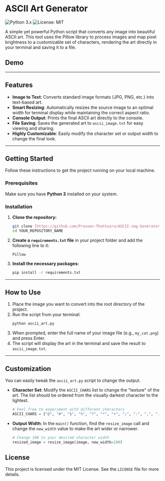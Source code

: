 # ASCII Art Generator

![Python 3.x](https://img.shields.io/badge/python-3.x-blue.svg)
![License: MIT](https://img.shields.io/badge/License-MIT-yellow.svg)

A simple yet powerful Python script that converts any image into beautiful ASCII art. This tool uses the Pillow library to process images and map pixel brightness to a customizable set of characters, rendering the art directly in your terminal and saving it to a file.

## Demo

---

## Features

-   **Image to Text**: Converts standard image formats (JPG, PNG, etc.) into text-based art.
-   **Smart Resizing**: Automatically resizes the source image to an optimal width for terminal display while maintaining the correct aspect ratio.
-   **Console Output**: Prints the final ASCII art directly to the console.
-   **File Saving**: Saves the generated art to `ascii_image.txt` for easy viewing and sharing.
-   **Highly Customizable**: Easily modify the character set or output width to change the final look.

---

## Getting Started

Follow these instructions to get the project running on your local machine.

### Prerequisites

Make sure you have **Python 3** installed on your system.

### Installation

1.  **Clone the repository:**
    ```bash
    git clone [https://github.com/Praveen-Thathsara/ASCII-img-Generator.git](https://github.com/Praveen-Thathsara/ASCII-img-Generator.git)
    cd YOUR_REPOSITORY_NAME
    ```

2.  **Create a `requirements.txt` file** in your project folder and add the following line to it:
    ```
    Pillow
    ```

3.  **Install the necessary packages:**
    ```bash
    pip install -r requirements.txt
    ```

---

## How to Use

1.  Place the image you want to convert into the root directory of the project.
2.  Run the script from your terminal:
    ```bash
    python ascii_art.py
    ```
3.  When prompted, enter the full name of your image file (e.g., `my_cat.png`) and press Enter.
4.  The script will display the art in the terminal and save the result to `ascii_image.txt`.

---

## Customization

You can easily tweak the `ascii_art.py` script to change the output.

-   **Character Set**: Modify the `ASCII_CHARS` list to change the "texture" of the art. The list should be ordered from the visually darkest character to the lightest.

    ```python
    # Feel free to experiment with different characters
    ASCII_CHARS = ["@", "#", "$", "%", "?", "*", "+", ";", ":", ",", "."]
    ```

-   **Output Width**: In the `main()` function, find the `resize_image` call and change the `new_width` value to make the art wider or narrower.

    ```python
    # Change 100 to your desired character width
    resized_image = resize_image(image, new_width=100)
    ```

## License

This project is licensed under the MIT License. See the `LICENSE` file for more details.

